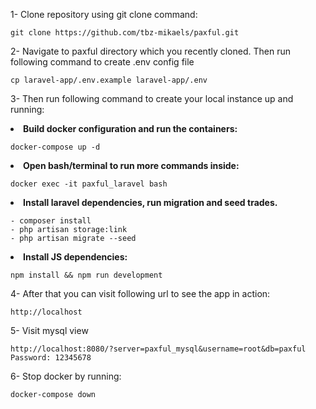 1- Clone repository using git clone command:

    git clone https://github.com/tbz-mikaels/paxful.git

2- Navigate to paxful directory which you recently cloned. Then run following command to create .env config file

    cp laravel-app/.env.example laravel-app/.env

3- Then run following command to create your local instance up and running: <br>

<li><b>Build docker configuration and run the containers:</b></li>

    docker-compose up -d

<li><b>Open bash/terminal to run more commands inside:</b></li>

    docker exec -it paxful_laravel bash

<li><b>Install laravel dependencies, run migration and seed trades.</b></li>

    - composer install
    - php artisan storage:link
    - php artisan migrate --seed
    
<li><b>Install JS dependencies:</b></li>
        
    npm install && npm run development
      
4- After that you can visit following url to see the app in action:

    http://localhost

5- Visit mysql view
    
    http://localhost:8080/?server=paxful_mysql&username=root&db=paxful
    Password: 12345678

6- Stop docker by running:

    docker-compose down